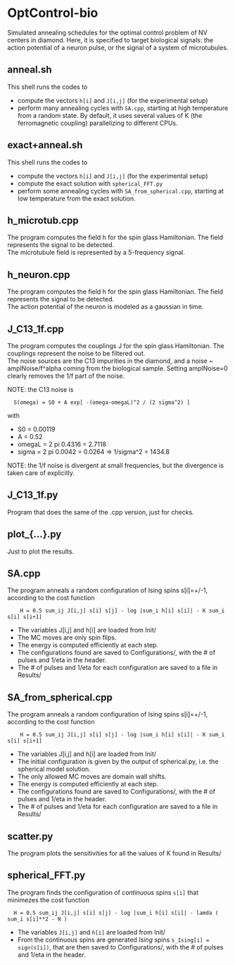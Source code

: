 # OptControl-bio

Simulated annealing schedules for the optimal control problem of NV centers in diamond. Here, it is specified to target biological signals: the action potential of a neuron pulse, or the signal of a system of microtubules.



## anneal.sh

This shell runs the codes to

- compute the vectors `h[i]` and `J[i,j]` (for the experimental setup)
- perform many annealing cycles with `SA.cpp`, starting at high temperature from a random state. By default, it uses several values of K (the ferromagnetic coupling) parallelizing to different CPUs.


## exact+anneal.sh

This shell runs the codes to

- compute the vectors `h[i]` and `J[i,j]` (for the experimental setup)
- compute the exact solution with `spherical_FFT.py`
- perform some annealing cycles with `SA_from_spherical.cpp`, starting at low temperature from the exact solution.


## h\_microtub.cpp

The program computes the field h for the spin glass Hamiltonian. The field represents the signal to be detected.  
The microtubule field is represented by a 5-frequency signal.


## h\_neuron.cpp

The program computes the field h for the spin glass Hamiltonian. The field represents the signal to be detected.  
The action potential of the neuron is modeled as a gaussian in time.


## J\_C13\_1f.cpp

The program computes the couplings J for the spin glass Hamiltonian. The couplings represent the noise to be filtered out.  
The noise sources are the C13 impurities in the diamond, and a noise ~ amplNoise/f^alpha coming from the biological sample. Setting amplNoise=0 clearly removes the 1/f part of the noise.

NOTE: the C13 noise is

      S(omega) = S0 + A exp[ -(omega-omegaL)^2 / (2 sigma^2) ]

with

- S0 = 0.00119
- A = 0.52
- omegaL = 2 pi 0.4316 = 2.7118
- sigma  = 2 pi 0.0042 = 0.0264  =>  1/sigma^2 = 1434.8

NOTE: the 1/f noise is divergent at small frequencies, but the divergence is taken care of explicitly.


## J\_C13\_1f.py

Program that does the same of the .cpp version, just for checks.


## plot\_{...}.py

Just to plot the results.


## SA.cpp

The program anneals a random configuration of Ising spins s[i]=+/-1, according to the cost function

        H = 0.5 sum_ij J[i,j] s[i] s[j] - log |sum_i h[i] s[i]| - K sum_i s[i] s[i+1]

- The variables J[i,j] and h[i] are loaded from Init/
- The MC moves are only spin flips.
- The energy is computed efficiently at each step.
- The configurations found are saved to Configurations/, with the # of pulses and 1/eta in the header.
- The # of pulses and 1/eta for each configuration are saved to a file in Results/


## SA\_from\_spherical.cpp

The program anneals a random configuration of Ising spins s[i]=+/-1, according to the cost function

        H = 0.5 sum_ij J[i,j] s[i] s[j] - log |sum_i h[i] s[i]| - K sum_i s[i] s[i+1]

- The variables J[i,j] and h[i] are loaded from Init/
- The initial configuration is given by the output of spherical.py, i.e. the spherical model solution.
- The only allowed MC moves are domain wall shifts.
- The energy is computed efficiently at each step.
- The configurations found are saved to Configurations/, with the # of pulses and 1/eta in the header.
- The # of pulses and 1/eta for each configuration are saved to a file in Results/


## scatter.py

The program plots the sensitivities for all the values of K found in Results/


## spherical\_FFT.py

The program finds the configuration of _continuous_ spins `s[i]` that minimezes the cost function
   
      H = 0.5 sum_ij J[i,j] s[i] s[j] - log |sum_i h[i] s[i]| - lamda ( sum_i s[i]**2 - N )

- The variables `J[i,j]` and `h[i]` are loaded from Init/
- From the continuous spins are generated _Ising_ spins `s_Ising[i] = sign(s[i])`, that are then saved to Configurations/, with the # of pulses and 1/eta in the header.











